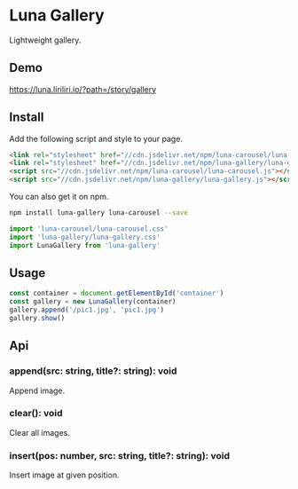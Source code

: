 # Luna Gallery

Lightweight gallery.

## Demo

https://luna.liriliri.io/?path=/story/gallery

## Install

Add the following script and style to your page.

```html
<link rel="stylesheet" href="//cdn.jsdelivr.net/npm/luna-carousel/luna-carousel.css" />
<link rel="stylesheet" href="//cdn.jsdelivr.net/npm/luna-gallery/luna-gallery.css" />
<script src="//cdn.jsdelivr.net/npm/luna-carousel/luna-carousel.js"></script>
<script src="//cdn.jsdelivr.net/npm/luna-gallery/luna-gallery.js"></script>
```

You can also get it on npm.

```bash
npm install luna-gallery luna-carousel --save
```

```javascript
import 'luna-carousel/luna-carousel.css'
import 'luna-gallery/luna-gallery.css'
import LunaGallery from 'luna-gallery'
```

## Usage

```javascript
const container = document.getElementById('container')
const gallery = new LunaGallery(container)
gallery.append('/pic1.jpg', 'pic1.jpg')
gallery.show()
```

## Api

### append(src: string, title?: string): void

Append image.

### clear(): void

Clear all images.

### insert(pos: number, src: string, title?: string): void

Insert image at given position.
